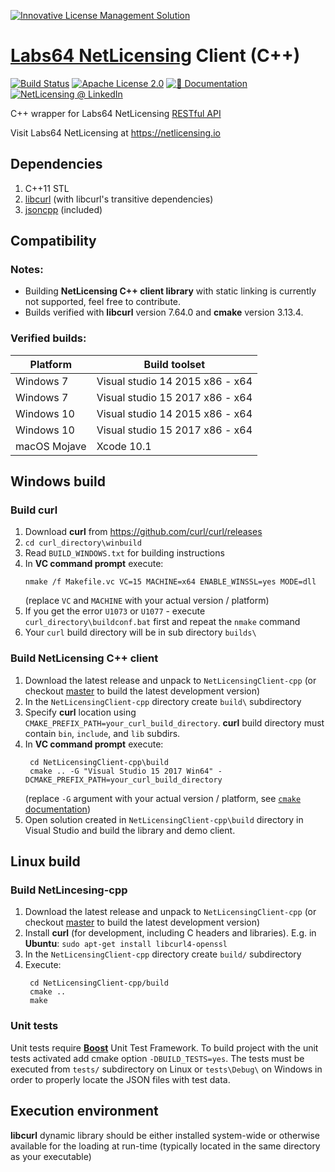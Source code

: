 <a href="https://netlicensing.io"><img src="https://netlicensing.io/img/netlicensing-stage-twitter.jpg" alt="Innovative License Management Solution"></a>

# [Labs64 NetLicensing](https://netlicensing.io) Client (C++)

[![Build Status](https://travis-ci.org/Labs64/NetLicensingClient-cpp.svg?branch=master)](https://travis-ci.org/Labs64/NetLicensingClient-cpp)
[![Apache License 2.0](https://img.shields.io/badge/License-Apache%202.0-blue.svg)](https://github.com/Labs64/NetLicensingClient-cpp/blob/master/LICENSE)
[![📖 Documentation](https://img.shields.io/badge/📖%20Documentation-Wiki-AB6543.svg)](https://netlicensing.io/wiki/restful-api)
[![NetLicensing @ LinkedIn](https://img.shields.io/badge/NetLicensing-0077B5.svg?logo=LinkedIn)](https://www.linkedin.com/showcase/netlicensing)

C++ wrapper for Labs64 NetLicensing [RESTful API](https://netlicensing.io/wiki/restful-api)

Visit Labs64 NetLicensing at https://netlicensing.io

## Dependencies
1. C++11 STL
2. [libcurl](https://github.com/curl/curl) (with libcurl's transitive dependencies)
3. [jsoncpp](https://github.com/open-source-parsers/jsoncpp) (included)

## Compatibility

### Notes:
- Building **NetLicensing C++ client library** with static linking is currently not supported, feel free to contribute.
- Builds verified with **libcurl** version 7.64.0 and **cmake** version 3.13.4.

### Verified builds:

Platform | Build toolset
------------ | -------------
Windows 7 | Visual studio 14 2015 x86 - x64
Windows 7 | Visual studio 15 2017 x86 - x64
Windows 10 | Visual studio 14 2015 x86 - x64
Windows 10 | Visual studio 15 2017 x86 - x64
macOS Mojave | Xcode 10.1

## Windows build

### Build curl
1. Download <b>curl</b> from https://github.com/curl/curl/releases
2. `cd curl_directory\winbuild`
3. Read `BUILD_WINDOWS.txt` for building instructions
4. In **VC command prompt** execute:
   ```
   nmake /f Makefile.vc VC=15 MACHINE=x64 ENABLE_WINSSL=yes MODE=dll
   ```
   (replace `VC` and `MACHINE` with your actual version / platform)
5. If you get the error `U1073` or `U1077` - execute `curl_directory\buildconf.bat` first and repeat the `nmake` command
6. Your `curl` build directory will be in sub directory `builds\`

### Build NetLicensing C++ client
1. Download the latest release and unpack to `NetLicensingClient-cpp` (or checkout [master](https://github.com/Labs64/NetLicensingClient-cpp.git) to build the latest development version)
2. In the `NetLicensingClient-cpp` directory create `build\` subdirectory
3. Specify **curl** location using `CMAKE_PREFIX_PATH=your_curl_build_directory`. **curl** build directory must contain `bin`, `include`, and `lib` subdirs.
4. In **VC command prompt** execute:
   ```
    cd NetLicensingClient-cpp\build
    cmake .. -G "Visual Studio 15 2017 Win64" -DCMAKE_PREFIX_PATH=your_curl_build_directory
   ```
   (replace `-G` argument with your actual version / platform, see [`cmake` documentation](https://cmake.org/cmake/help/latest/))
5. Open solution created in `NetLicensingClient-cpp\build` directory in Visual Studio and build the library and demo client.

## Linux build

### Build NetLincesing-cpp
1. Download the latest release and unpack to `NetLicensingClient-cpp` (or checkout [master](https://github.com/Labs64/NetLicensingClient-cpp.git) to build the latest development version)
2. Install **curl** (for development, including C headers and libraries). E.g. in **Ubuntu**:
    ```sudo apt-get install libcurl4-openssl```
3. In the `NetLicensingClient-cpp` directory create `build/` subdirectory
4. Execute:
   ```
    cd NetLicensingClient-cpp/build
    cmake ..
    make
   ```

### Unit tests

Unit tests require [**Boost**](https://www.boost.org) Unit Test Framework. To build project with the unit tests activated add cmake option `-DBUILD_TESTS=yes`. The tests must be executed from `tests/` subdirectory on Linux or `tests\Debug\` on Windows in order to properly locate the JSON files with test data.


## Execution environment

**libcurl** dynamic library should be either installed system-wide or otherwise available for the loading at run-time (typically located in the same directory as your executable)

